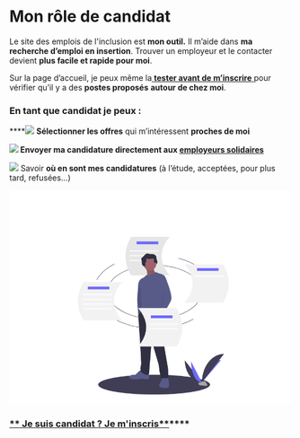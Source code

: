 # Mon rôle de candidat

Le site des emplois de l'inclusion est **mon outil.** Il m’aide dans **ma recherche d’emploi en insertion**. Trouver un employeur et le contacter devient **plus facile et rapide pour moi**.&#x20;

Sur la page d’accueil, je peux même la[ **tester avant de m’inscrire** ](https://emplois.inclusion.beta.gouv.fr)pour vérifier qu’il y a des **postes proposés** **autour de chez moi**.

### En tant que candidat je peux :&#x20;

****![](../.gitbook/assets/eye.svg) **Sélectionner les offres** qui m’intéressent **proches de moi**

****![](../.gitbook/assets/mail.svg) **Envoyer ma candidature** directement aux [**employeurs solidaires**](../pourquoi-une-plateforme-de-linclusion/qui-sont-les-employeurs-solidaires.md)****

![](../.gitbook/assets/help-circle-2-.svg) Savoir **où en sont mes candidatures** (à l’étude, acceptées, pour plus tard, refusées…)

![](<../.gitbook/assets/Capture d’écran 2020-06-24 à 16.31.13.png>)



### [** Je suis candidat ? Je m'inscris**](https://emplois.inclusion.beta.gouv.fr/signup/job\_seeker)****
